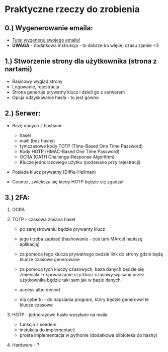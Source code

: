 # Praktyczne rzeczy do zrobienia

## 0.) Wygenerowanie emaila:
- [Tutaj wygeneruj swojego emaila!](https://tempmail.email)
- **UWAGA** - dodatkowa instrukcja - to dobrze bo więcej czasu zjamie <3

## 1.) Stworzenie strony dla użytkownika (strona z nartami)

- Basicowy wygląd strony 
- Logowanie, rejestracja
- Strona generuje prywatny klucz i dzieli go z serwerem
- Opcja odzyskiwanie hasła - to jest gówno

## 2.) Serwer:

- Bazę danych z hashami:
    - haseł
    - maili (bez hashy)
    - tymczasowe kody TOTP (Time-Based One Time Password)
    - Kody HOTP (HMAC-Based One Time Password)
    - OCRA (OATH Challenge-Response Algorithm)
    - Klucze jednorazowego użytku (podawane przy rejestracji)

- Posiada klucz prywatny (Diffie-Hellman)

- Counter, zwiększa się kiedy HOTP będzie się zgadzał

## 3.) 2FA:

1. OCRA
    
2. TOTP - czasowa zmiana haseł

    - po zarejstrowaniu będzie prywanty klucz
    - jego trzeba zapisać (hashowanie - coś tam MArcel napiszę aplikację)
    - za pomocą tego klucza prywatnego bedzie link do strony gdzie będą klucze czasowe generowane
    - za pomocą tych kluczy czasowych, baza danych będzie się zmieniała -> sprwadzanie czy klucz czasowy wpisany przez użytkownika będzie taki sam jak w bazie danych
    - access albo denied 

    - dla cyberki - do napsiania program, który będzie generował te klucze czasowe

3. HOTP - jednorazowe hasło wysyłane na maila

    - funkcja z seedem
    - instukcja do implementacji
    - prosta implementacja w pythonie (dodatkowa bilbioteka do hashy)

4. Hardware - ?